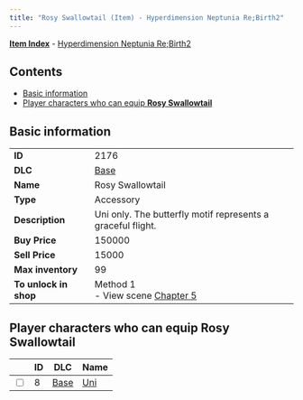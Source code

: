 ```yaml
---
title: "Rosy Swallowtail (Item) - Hyperdimension Neptunia Re;Birth2"
---
```


[**Item Index**](/neptunia/rb2/item/index.html) - [Hyperdimension Neptunia Re;Birth2](/neptunia/rb2)

## Contents

- [Basic information](#basic-information)
- [Player characters who can equip **Rosy Swallowtail**](#player-characters-who-can-equip-rosy-swallowtail)

## Basic information

|   |   |
| -- | -- |
| **ID** | 2176 |
| **DLC** | [Base](/neptunia/rb2/dlc/0-base.html) |
| **Name** | Rosy Swallowtail |
| **Type** | Accessory |
| **Description** | Uni only. The butterfly motif represents a graceful flight. |
| **Buy Price** | 150000 |
| **Sell Price** | 15000 |
| **Max inventory** | 99 |
| **To unlock in shop** | Method 1<br />- View scene [Chapter 5](/neptunia/rb2/scene/0-351-chapter-5.html) |

## Player characters who can equip **Rosy Swallowtail**

|    | ID | DLC | Name |
| -- | -- | --- | ---- |
| <input type="checkbox" id="rb2-player-0-8" class="trackbox" /> | 8 | [Base](/neptunia/rb2/dlc/0-base.html) | [Uni](/neptunia/rb2/player/0-8-uni.html) |